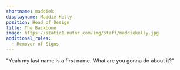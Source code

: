 ```yaml
---
shortname: maddiek
displayname: Maddie Kelly
position: Head of Design
title: The Backbone
image: https://static1.nutnr.com/img/staff/maddiekelly.jpg
additional_roles:
  - Remover of Signs
---
```


"Yeah my last name is a first name. 
What are you gonna do about it?"
